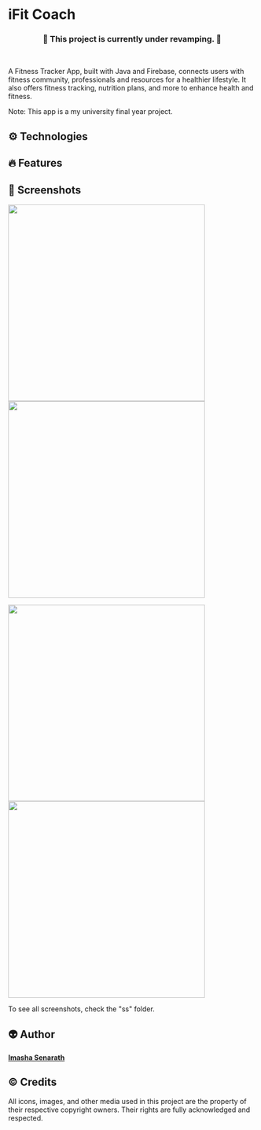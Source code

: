 <h1> iFit Coach</h1>

<h3 align="center">🚧 This project is currently under revamping. 🚧 </h3> <br>

<p>A Fitness Tracker App, built with Java and Firebase, connects users with fitness community, professionals and resources for a healthier lifestyle. It also offers fitness tracking, nutrition plans, and more to enhance health and fitness.</p>

<p>Note: This app is a my university final year project.</p>

<h2> ⚙️ Technologies </h2>
<ul>
</ul>

<h2> 🔥 Features </h2>
<ul>
</ul>
  
<h2> 📸 Screenshots </h2>

<img src="ss/01.jpg" width="400"/> <img src="ss/02.jpg" width="400"/>

<img src="ss/05.jpg" width="400"/> <img src="ss/06.jpg" width="400"/>

<p>To see all screenshots, check the "ss" folder.</p>

<h2> 👽 Author </h2>
<a href="https://www.imashasenarath.com/" target="_blank"><strong>Imasha Senarath</strong></a>

<h2> © Credits </h2>
<p>All icons, images, and other media used in this project are the property of their respective copyright owners. Their rights are fully acknowledged and respected.</p>